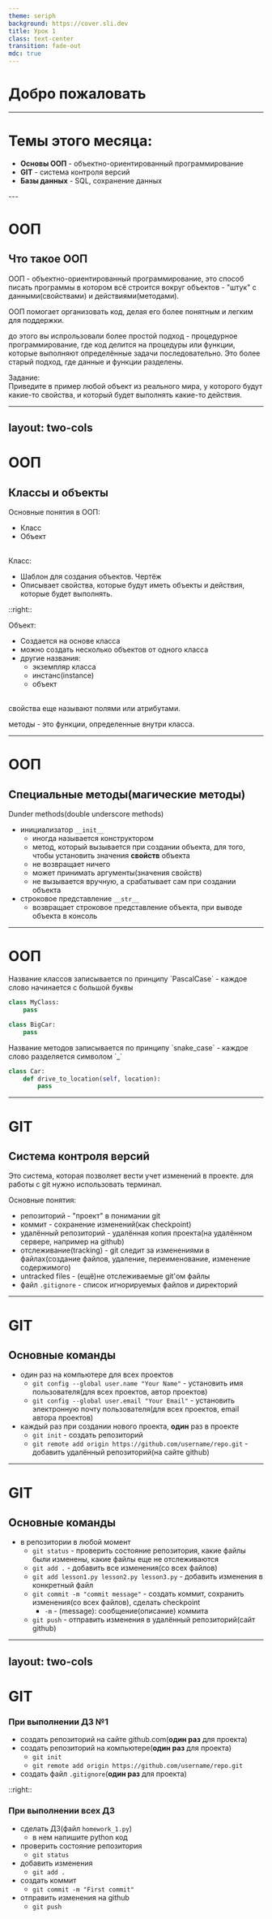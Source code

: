 ```yaml
---
theme: seriph
background: https://cover.sli.dev
title: Урок 1
class: text-center
transition: fade-out
mdc: true
---
```


# Добро пожаловать

---

# Темы этого месяца:

<v-clicks>

- **Основы ООП** - объектно-ориентированный программирование
- **GIT** - система контроля версий
- **Базы данных** - SQL, сохранение данных

</v-clicks>
---

# ООП

## Что такое ООП

<v-clicks>

ООП - объектно-ориентированный программирование,
это способ писать программы в котором всё строится вокруг объектов - 
"штук" с данными(свойствами) и действиями(методами).

ООП помогает организовать код, делая его более понятным и легким для поддержки. 

до этого вы испрользовали более простой подход - <span v-mark.highlight.blue>процедурное программирование</span>, где код делится на процедуры или функции, которые выполняют определённые задачи последовательно. Это более старый подход, где данные и функции разделены.

Задание:
<br>
Приведите в пример любой объект из реального мира, у которого будут какие-то <span v-mark.underline.red>свойства</span>, и который будет выполнять какие-то <span v-mark.underline.green>действия</span>.

</v-clicks>

---
layout: two-cols
---

# ООП

## Классы и объекты

<v-click>

Основные понятия в ООП:
- Класс
- Объект

</v-click>
<br>
<v-click>Класс:</v-click>

<v-clicks>

- Шаблон для создания объектов. Чертёж 
- Описывает свойства, которые будут иметь объекты и действия, которые будет выполнять.  

</v-clicks>

::right::

<v-click>Объект:</v-click>

<v-clicks depth="2">

- Создается на основе класса
- можно создать <span v-mark.circle.orange>несколько</span> объектов от одного класса
- другие названия:
  - <span v-mark.underline.red>экземпляр класса</span>
  - инстанс(instance)
  - объект

</v-clicks>
<br>
<v-click>свойства еще называют полями или атрибутами. </v-click>

<v-click>методы - это функции, определенные внутри класса.</v-click>

---

# ООП

## Специальные методы(**магические** методы)

Dunder methods(double underscore methods)

<v-clicks depth="2">

- инициализатор `__init__`
  - иногда называется конструктором
  - метод, который вызывается при создании объекта, для того, чтобы установить значения **cвойств** объекта
  - не возвращает ничего
  - может принимать аргументы(значения свойств)
  - не вызывается вручную, а срабатывает сам при создании объекта
- строковое представление `__str__`
  - возвращает строковое представление объекта, при выводе объекта в консоль

</v-clicks>

---

# ООП

<v-click>
Название классов записывается по принципу `PascalCase` - каждое слово начинается с большой буквы

```python
class MyClass:
    pass

class BigCar:
    pass
```

</v-click>
<v-click>
Название методов записывается по принципу `snake_case` - каждое слово разделяется символом `_`

```python
class Car:
    def drive_to_location(self, location):
        pass
```

</v-click>

---

# GIT

## Система контроля версий

Это система, которая позволяет вести учет изменений в проекте.
для работы с git нужно использовать терминал.

<v-click>Основные понятия:</v-click>
<v-clicks>

- репозиторий - "проект" в понимании git
- коммит - сохранение изменений(как checkpoint)
- удалённый репозиторий - удалённая копия проекта(на удалённом сервере, например на github)
- отслеживание(tracking) - git следит за изменениями в файлах(создание файлов, удаление, переименование, изменение содержимого)
- untracked files - (ещё)не отслеживаемые git'ом файлы
- файл `.gitignore` - список игнорируемых файлов и директорий
  
</v-clicks>

---

# GIT

## Основные команды

<v-clicks depth="3">

- один раз на компьютере для всех проектов
  - `git config --global user.name "Your Name"` - установить имя пользователя(для всех проектов, автор проектов)
  - `git config --global user.email "Your Email"` - установить электронную почту пользователя(для всех проектов, email автора проектов)
- каждый раз при создании нового проекта, **один** раз в проекте
  - `git init` - создать репозиторий
  - `git remote add origin https://github.com/username/repo.git` - добавить удалённый репозиторий(на сайте github)
  
</v-clicks>

---

 # GIT

## Основные команды
<v-clicks depth="3">

- в репозитории в любой момент
  - `git status` - проверить состояние репозитория, какие файлы были изменены, какие файлы еще не отслеживаются
  - `git add .` - добавить все изменения(со всех файлов)
  - `git add lesson1.py lesson2.py lesson3.py` - добавить изменения в конкретный файл
  - `git commit -m "commit message"` - создать коммит, сохранить изменения(со всех файлов), сделать checkpoint
    - `-m` - (message): сообщение(описание) коммита
  - `git push` - отправить изменения в удалённый репозиторий(сайт github)

</v-clicks>

---
layout: two-cols
---

# GIT

### При выполнении ДЗ №1

<v-clicks depth="2">

- создать репозиторий на сайте github.com(**один раз** для проекта)
- создать репозиторий на компьютере(**один раз** для проекта)
  - `git init`
  - `git remote add origin https://github.com/username/repo.git`
- создать файл `.gitignore`(**один раз** для проекта)

</v-clicks>

::right::
### При выполнении всех ДЗ
<v-clicks depth="2">

- сделать ДЗ(файл `homework_1.py`)
  - в нем напишите python код
- проверить состояние репозитория
  - `git status`
- добавить изменения
  - `git add .`
- создать коммит
  - `git commit -m "First commit"`
- отправить изменения на github
  - `git push`

</v-clicks>
